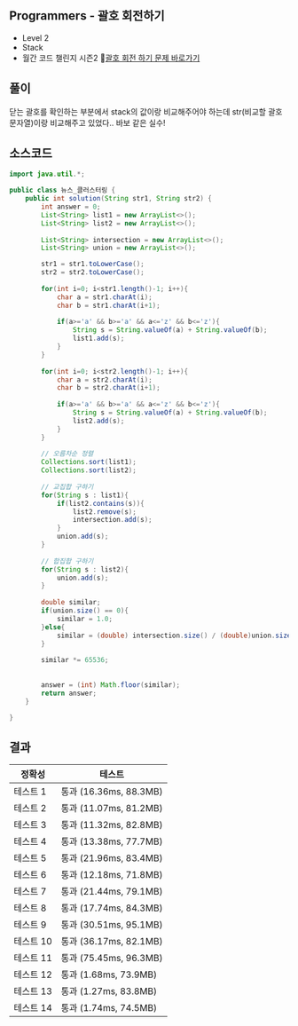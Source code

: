 ## Programmers - 괄호 회전하기 
- Level 2 
- Stack 
- 월간 코드 챌린지 시즌2
🔗[괄호 회전 하기 문제 바로가기](https://programmers.co.kr/learn/courses/30/lessons/76502)



## 풀이

닫는 괄호를 확인하는 부분에서 stack의 값이랑 비교해주어야 하는데 str(비교할 괄호 문자열)이랑 비교해주고 있었다.. 바보 같은 실수!

## 소스코드
~~~java
import java.util.*;

public class 뉴스_클러스터링 {
	public int solution(String str1, String str2) {
        int answer = 0;
        List<String> list1 = new ArrayList<>();
        List<String> list2 = new ArrayList<>();
        
        List<String> intersection = new ArrayList<>();
        List<String> union = new ArrayList<>();

        str1 = str1.toLowerCase();
        str2 = str2.toLowerCase();
        
        for(int i=0; i<str1.length()-1; i++){
            char a = str1.charAt(i);
            char b = str1.charAt(i+1);
            
            if(a>='a' && b>='a' && a<='z' && b<='z'){
                String s = String.valueOf(a) + String.valueOf(b);
                list1.add(s);
            }
        }
        
        for(int i=0; i<str2.length()-1; i++){
            char a = str2.charAt(i);
            char b = str2.charAt(i+1);
            
            if(a>='a' && b>='a' && a<='z' && b<='z'){
                String s = String.valueOf(a) + String.valueOf(b);
                list2.add(s);
            }
        }
        
        // 오름차순 정렬 
        Collections.sort(list1);
        Collections.sort(list2);
        
        // 교집합 구하기 
        for(String s : list1){
            if(list2.contains(s)){
            	list2.remove(s);
                intersection.add(s);
            }
            union.add(s);
        }
        
        // 합집합 구하기 
        for(String s : list2){
        	union.add(s);
        }
        
        double similar;
        if(union.size() == 0){
            similar = 1.0;
        }else{
            similar = (double) intersection.size() / (double)union.size();
        }
        
        similar *= 65536;
        
        
        answer = (int) Math.floor(similar);
        return answer;
    }

}
~~~

## 결과 

| 정확성  | 테스트 |
|----|----|
|테스트 1 |	통과 (16.36ms, 88.3MB)|
|테스트 2 |	통과 (11.07ms, 81.2MB)|
|테스트 3 |	통과 (11.32ms, 82.8MB)|
|테스트 4 |	통과 (13.38ms, 77.7MB)|
|테스트 5 |	통과 (21.96ms, 83.4MB)|
|테스트 6 |	통과 (12.18ms, 71.8MB)|
|테스트 7 |	통과 (21.44ms, 79.1MB)|
|테스트 8 |	통과 (17.74ms, 84.3MB)|
|테스트 9 |	통과 (30.51ms, 95.1MB)|
|테스트 10 |	통과 (36.17ms, 82.1MB)|
|테스트 11 |	통과 (75.45ms, 96.3MB)|
|테스트 12 |	통과 (1.68ms, 73.9MB)|
|테스트 13 |	통과 (1.27ms, 83.8MB)|
|테스트 14 |	통과 (1.74ms, 74.5MB)|
